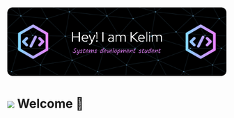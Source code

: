 
# <img src="bannerKelim.png" width="800"/> 

# <img src="https://media.giphy.com/media/HQHwvSBSy7s0AXOlWt/giphy.gif" width="180"/> Welcome 👋
<!--
**KelitaMau/KelitaMau** is a ✨ _special_ ✨ repository because its `README.md` (this file) appears on your GitHub profile.

Here are some ideas to get you started:

- 🔭 I’m currently working on ...
- 🌱 I’m currently learning ...
- 👯 I’m looking to collaborate on ...
- 🤔 I’m looking for help with ...
- 💬 Ask me about ...
- 📫 How to reach me: ...
- 😄 Pronouns: ...
- ⚡ Fun fact: ...
-->
